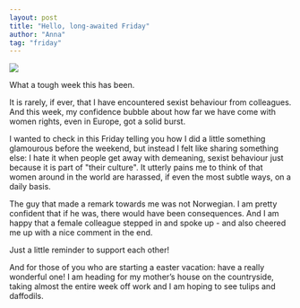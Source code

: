 ```yaml
---
layout: post
title: "Hello, long-awaited Friday"
author: "Anna"
tag: "friday"
---
```


<img border="0" src="https://live.staticflickr.com/7830/47591952511_e0188c0df0_c.jpg">

What a tough week this has been.

It is rarely, if ever, that I have encountered sexist behaviour from colleagues. And this week, my confidence bubble about how far we have come with women rights, even in Europe, got a solid burst.

I wanted to check in this Friday telling you how I did a little something glamourous before the weekend, but instead I felt like sharing something else: I hate it when people get away with demeaning, sexist behaviour just because it is part of "their culture". It utterly pains me to think of that women around in the world are harassed, if even the most subtle ways, on a daily basis. 

The guy that made a remark towards me was not Norwegian.  I am pretty confident that if he was, there would have been consequences. And I am happy that a female colleague stepped in and spoke up - and also cheered me up with a nice comment in the end. 

Just a little reminder to support each other! 

And for those of you who are starting a easter vacation: have a really wonderful one! I am heading for my mother’s house on the countryside, taking almost the entire week off work and I am hoping to see tulips and daffodils.
